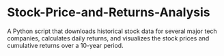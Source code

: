 # Stock-Price-and-Returns-Analysis
A Python script that downloads historical stock data for several major tech companies, calculates daily returns, and visualizes the stock prices and cumulative returns over a 10-year period.
